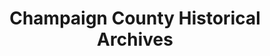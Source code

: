 ---
layout: repo
title: "Champaign County Historical Archives"
id: 15732
permalink: repos/15732/
---